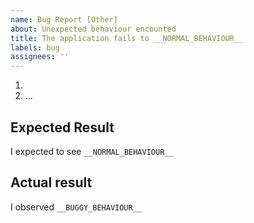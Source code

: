 ```yaml
---
name: Bug Report [Other]
about: Unexpected behaviour encounted
title: The application fails to __NORMAL_BEHAVIOUR__
labels: bug
assignees: ''
---
```


1.
2. ...

## Expected Result

I expected to see `__NORMAL_BEHAVIOUR__`

## Actual result

I observed `__BUGGY_BEHAVIOUR__`
